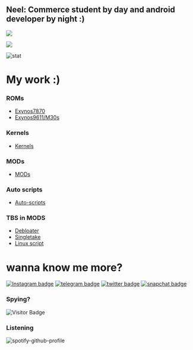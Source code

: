## Neel: Commerce student by day and android developer by night :)

<p align="left" >  
  <a href="https://github.com/neel0210/github-readme-stats"> 
<img  src="https://github-readme-stats.vercel.app/api?username=neel0210&&show_icons=true&theme=radical"/>
  </a>
  </p>
  
<p align="left" >   
<img  src="https://github-readme-stats.vercel.app/api/top-langs/?username=neel0210&&show_icons=true&theme=radical"/>
  </p>

![stat](https://github-readme-streak-stats.herokuapp.com/?user=neel0210&theme=dark)

# My work :)

### ROMs
- [Exynos7870](https://forum.xda-developers.com/t/rom-10-treble-oneui-2-0-prish-os-j6q-port.4137667/)
- [Exynos9611/M30s](https://forum.xda-developers.com/t/rom-10-oneui-2-stable-prish-os-a50s-port.4159663/)

### Kernels
- [Kernels](https://github.com/orgs/PrishKernel/dashboard) 

### MODs
- [MODs](https://github.com/neel0210/MODS)

### Auto scripts
- [Auto-scripts](https://github.com/neel0210/android_manifest_samsung)

### TBS in MODS
- [Debloater](https://github.com/neel0210/MODS/tree/debloater)
- [Singletake](https://github.com/neel0210/MODS/tree/singletake)
- [Linux script](https://github.com/neel0210/MODS/tree/linux)

# wanna know me more?
[![Instagram badge](https://img.shields.io/badge/neel0210-30302f?style=flat&logo=Instagram)](https://www.Instagram.com/neel_0210)
[![telegram badge](https://img.shields.io/badge/neel0210-30302f?style=flat&logo=telegram)](https://telegram.me/neel0210)
[![twitter badge](https://img.shields.io/badge/neel0210-30302f?style=flat&logo=twitter)](https://twitter.com/neel_0210)
[![snapchat badge](https://img.shields.io/badge/neel0210-30302f?style=flat&logo=snapchat)](https://snapchat.com/neel0210)

### Spying?
![Visitor Badge](https://visitor-badge.laobi.icu/badge?page_id=neel0210.neel0210)

### Listening
![spotify-github-profile](https://spotify-github-profile.vercel.app/api/view?uid=0iv74k3ruudlt2x4a8vww93ut&cover_image=true&theme=novatorem)
